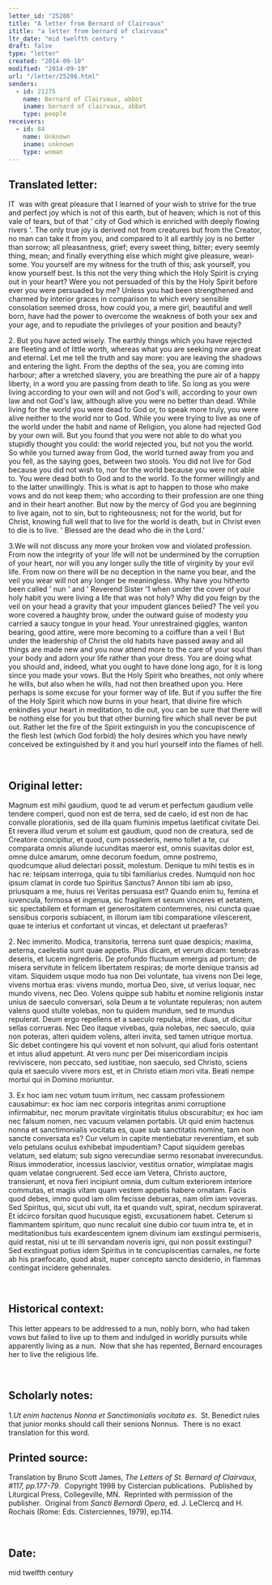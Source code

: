 ```yaml
---
letter_id: "25286"
title: "A letter from Bernard of Clairvaux"
ititle: "a letter from bernard of clairvaux"
ltr_date: "mid twelfth century "
draft: false
type: "letter"
created: "2014-09-10"
modified: "2014-09-19"
url: "/letter/25286.html"
senders:
  - id: 21275
    name: Bernard of Clairvaux, abbot
    iname: bernard of clairvaux, abbot
    type: people
receivers:
  - id: 84
    name: Unknown
    iname: unknown
    type: woman
---
```

<h2> Translated letter:</h2><p class="Bodytext31">IT &nbsp;was with great pleasure that I learned of your wish to strive for the true and perfect joy which is not of this earth, but of heaven; which is not of this vale of tears, but of that ' city of God which is enriched with deeply flowing rivers '. The only true joy is derived not from creatures but from the Creator, no man can take it from you, and compared to it all earthly joy is no better than sorrow; all pleasantness, grief; every sweet thing, bitter; every seemly thing, mean; and finally everything else which might give pleasure, weari­some. You yourself are my witness for the truth of this; ask yourself, you know yourself best. Is this not the very thing which the Holy Spirit is crying out in your heart? Were you not persuaded of this by the Holy Spirit before ever you were persuaded by me? Unless you had been strengthened and charmed by interior graces in comparison to which every sensible consolation seemed dross, how could you, a mere girl, beautiful and well born, have had the power to overcome the weakness of both your sex and your age, and to repudiate the privileges of your position and beauty?</p><p class="Bodytext31">2. But you have acted wisely. The earthly things which you have rejected are fleeting and of little worth, whereas what you are seeking now are great and eternal. Let me tell the truth and say more: you are leaving the shadows and entering the light. From the depths of the sea, you are coming into harbour; after a wretched slavery, you are breathing the pure air of a happy liberty, in a word you are passing from death to life. So long as you were living according to your own will and not God's will, according to your own law and not God's law, although alive you were no better than dead. While living for the world you were dead to God or, to speak more truly, you were alive neither to the world nor to God. While you were trying to live as one of the world under the habit and name of Religion, you alone had rejected God by your own will. But you found that you were not able to do what you stupidly thought you could: the world rejected you, but not you the world. So while you turned away from God, the world turned away from you and you fell, as the saying goes, between two stools. You did not live for God because you did not wish to, nor for the world because you were not able to. You were dead both to God and to the world. To the former willingly and to the latter unwillingly. This is what is apt to happen to those who make vows and do not keep them; who according to their profession are one thing and in their heart another. But now by the mercy of God you are beginning to live again, not to sin, but to righteousness; not for the world, but for Christ, knowing full well that to live for the world is death, but in Christ even to die is to live. ' Blessed are the dead who die in the Lord.'</p><p>3.We will not discuss any more your broken vow and violated profession. From now the integrity of your life will not be under­mined by the corruption of your heart, nor will you any longer sully the title of virginity by your evil life. From now on there will be no deception in the name you bear, and the veil you wear will not any longer be meaningless. Why have you hitherto been called ' nun ' and ' Reverend Sister ‘1 when under the cover of your holy habit you were living a life that was not holy? Why did you feign by the veil on your head a gravity that your impudent glances belied? The veil you wore covered a haughty brow, under the outward guise of modesty you carried a saucy tongue in your head. Your unrestrained giggles, wanton bearing, good attire, were more becoming to a coiffure than a veil ! But under the leadership of Christ the old habits have passed away and all things are made new and you now attend more to the care of your soul than your body and adorn your life rather than your dress. You are doing what you should and, indeed, what you ought to have done long ago, for it is long since you made your vows. But the Holy Spirit who breathes, not only where he wills, but also when he wills, had not then breathed upon you. Here perhaps is some excuse for your former way of life. But if you suffer the fire of the Holy Spirit which now burns in your heart, that divine fire which enkindles your heart in meditation, to die out, you can be sure that there will be nothing else for you but that other burning fire which shall never be put out. Rather let the fire of the Spirit extinguish in you the concupiscence of the flesh lest (which God forbid) the holy desires which you have newly conceived be extinguished by it and you hurl yourself into the flames of hell.</p><p>&nbsp;</p><h2 class="mt-4"> Original letter:</h2><p>Magnum est mihi gaudium, quod te ad verum et perfectum gaudium velle tendere comperi, quod non est de terra, sed de caelo, id est non de hac convalle plorationis, sed de illa quam fluminis impetus laetificat civitate Dei. Et revera illud verum et solum est gaudium, quod non de creatura, sed de Creatore concipitur, et quod, cum possederis, nemo tollet a te, cui comparata omnis aliunde iucunditas maeror est, omnis suavitas dolor est, omne dulce amarum, omne decorum foedum, omne postremo, quodcumque aliud delectari possit, molestum. Denique tu mihi testis es in hac re: teipsam interroga, quia tu tibi familiarius credes. Numquid non hoc ipsum clamat in corde tuo Spiritus Sanctus? Annon tibi iam ab ipso, priusquam a me, huius rei Veritas persuasa est? Quando enim tu, femina et iuvencula, formosa et ingenua, sic fragilem et sexum vinceres et aetatem, sic spectabilem et formam et generositatem contemneres, nisi cuncta quae sensibus corporis subiacent, in illorum iam tibi comparatione vilescerent, quae te interius et confortant ut vincas, et delectant ut praeferas?</p><p>2. Nec immerito. Modica, transitoria, terrena sunt quae despicis; maxima, aeterna, caelestia sunt quae appetis. Plus dicam, et verum dicam: tenebras deseris, et lucem ingrederis. De profundo fluctuum emergis ad portum; de misera servitute in felicem libertatem respiras; de morte denique transis ad vitam. Siquidem usque modo tua non Dei voluntate, tua vivens non Dei lege, vivens mortua eras: vivens mundo, mortua Deo, sive, ut verius loquar, nec mundo vivens, nec Deo. Volens quippe sub habitu et nomine religionis instar unius de saeculo conversari, sola Deum a te voluntate repuleras; non autem valens quod stulte volebas, non tu quidem mundum, sed te mundus repulerat. Deum ergo repellens et a saeculo repulsa, inter duas, ut dicitur sellas corrueras. Nec Deo itaque vivebas, quia nolebas, nec saeculo, quia non poteras, alteri quidem volens, alteri invita, sed tamen utrique mortua. Sic debet contingere his qui vovent et non solvunt, qui aliud foris ostentant et intus aliud appetunt. At vero nunc per Dei misericordiam incipis reviviscere, non peccato, sed iustitiae, non saeculo, sed Christo, sciens quia et saeculo vivere mors est, et in Christo etiam mori vita. Beati nempe mortui qui in Domino moriuntur. &nbsp;</p><p>3. Ex hoc iam nec votum tuum irritum, nec cassam professionem causabimur: ex hoc iam nec corporis integritas animi corruptione infirmabitur, nec morum pravitate virginitatis titulus obscurabitur; ex hoc iam nec falsum nomen, nec vacuum velamen portabis. Ut quid enim hactenus nonna et sanctimonialis vocitata es, quae sub sanctitatis nomine, tam non sancte conversata es? Cur velum in capite mentiebatur reverentiam, et sub velo petulans oculus exhibebat impudentiam? Caput siquidem gerebas velatum, sed elatum; sub signo verecundiae sermo resonabat inverecundus. Risus immoderatior, incessus lascivior, vestitus ornatior, wimplatae magis quam velatae congruerent. Sed ecce iam Vetera, Christo auctore, transierunt, et nova fieri incipiunt omnia, dum cultum exteriorem interiore commutas, et magis vitam quam vestem appetis habere ornatam. Facis quod debes, immo quod iam olim fecisse debueras, nam olim iam voveras. Sed Spiritus, qui, sicut ubi vult, ita et quando vult, spirat, necdum spiraverat. Et idcirco forsitan quod hucusque egisti, excusationem habet. Ceterum si flammantem spiritum, quo nunc recaluit sine dubio cor tuum intra te, et in meditationibus tuis exardescentem ignem divinum iam exstingui permiseris, quid restat, nisi ut te illi servandam noveris igni, qui non possit exstingui? Sed exstinguat potius idem Spiritus in te concupiscentias carnales, ne forte ab his praefocato, quod absit, nuper concepto sancto desiderio, in flammas contingat incidere gehennales.</p><p>&nbsp;</p><h2 class="mt-4"> Historical context:</h2><p>This letter appears to be addressed to a nun, nobly born, who had taken vows but failed to live up to them and indulged in worldly pursuits while apparently living as a nun.&nbsp; Now that she has repented, Bernard encourages her to live the religious life.</p><p>&nbsp;</p><h2 class="mt-4"> Scholarly notes:</h2><p>1.<i>Ut enim hactenus Nonna et Sanctimonialis vocitata es</i>.&nbsp; St. Benedict rules that junior monks should call their senions Nonnus.&nbsp; There is no exact translation for this word.</p><h2 class="mt-4"> Printed source:</h2><p>Translation by Bruno Scott James,&nbsp;<i>The Letters of St. Bernard of Clairvaux, #117, pp.177-79</i>.&nbsp; Copyright 1998 by Cistercian publications.&nbsp; Published by Liturgical Press, Collegeville, MN.&nbsp; Reprinted with permission of the publisher. &nbsp;Original from&nbsp;<em>Sancti Bernardi Opera</em>, ed. J. LeClercq and H. Rochais (Rome: Eds. Cisterciennes, 1979), ep.114.&nbsp;</p><p>&nbsp;</p><h2 class="mt-4"> Date:</h2>mid twelfth century 